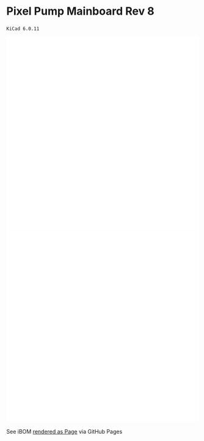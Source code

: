 # Pixel Pump Mainboard Rev 8
`KiCad 6.0.11`

![Pixel Pump PCB Front](https://github.com/robin7331/pixel-pump-mainboard/blob/main/media/pixel-pump-mainboard-front.svg?raw=true)
![Pixel Pump PCB Back](https://github.com/robin7331/pixel-pump-mainboard/blob/main/media/pixel-pump-mainboard-back.svg?raw=true)

See iBOM [rendered as Page](https://htmlpreview.github.io/?https://github.com/robin7331/pixel-pump-mainboard/blob/main/bom/ibom.html) via GitHub Pages
